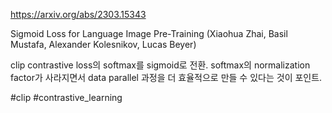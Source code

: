 https://arxiv.org/abs/2303.15343

Sigmoid Loss for Language Image Pre-Training (Xiaohua Zhai, Basil Mustafa, Alexander Kolesnikov, Lucas Beyer)

clip contrastive loss의 softmax를 sigmoid로 전환. softmax의 normalization factor가 사라지면서 data parallel 과정을 더 효율적으로 만들 수 있다는 것이 포인트.

#clip #contrastive_learning 